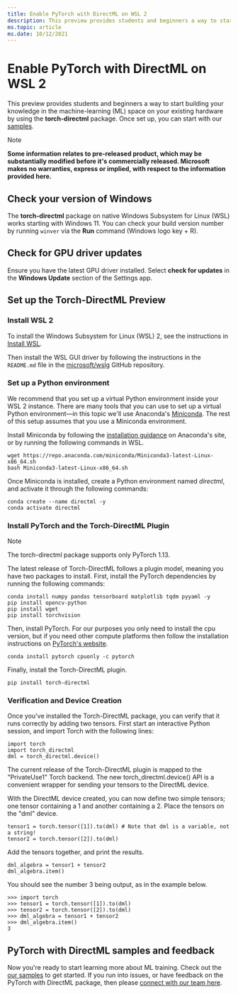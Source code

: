 ```yaml
---
title: Enable PyTorch with DirectML on WSL 2
description: This preview provides students and beginners a way to start building your knowledge in the machine-learning (ML) space on your existing hardware by using the **PyTorch with DirectML** package.
ms.topic: article
ms.date: 10/12/2021
---
```


# Enable PyTorch with DirectML on WSL 2

This preview provides students and beginners a way to start building your knowledge in the machine-learning (ML) space on your existing hardware by using the **torch-directml** package. Once set up, you can start with our [samples](https://github.com/microsoft/DirectML/tree/master/PyTorch).

> [!NOTE]
> **Some information relates to pre-released product, which may be substantially modified before it's commercially released. Microsoft makes no warranties, express or implied, with respect to the information provided here.**

## Check your version of Windows 

The **torch-directml** package on native Windows Subsystem for Linux (WSL) works starting with Windows 11. You can check your build version number by running `winver` via the **Run** command (Windows logo key + R).

## Check for GPU driver updates
Ensure you have the latest GPU driver installed. Select **check for updates** in the **Windows Update** section of the Settings app.

## Set up the Torch-DirectML Preview

### Install WSL 2

To install the Windows Subsystem for Linux (WSL) 2, see the instructions in [Install WSL](/windows/wsl/install).

Then install the WSL GUI driver by following the instructions in the `README.md` file in the [microsoft/wslg](https://github.com/microsoft/wslg) GitHub repository.

### Set up a Python environment 

We recommend that you set up a virtual Python environment inside your WSL 2 instance. There are many tools that you can use to set up a virtual Python environment&mdash;in this topic we'll use Anaconda's [Miniconda](https://docs.conda.io/en/latest/miniconda.html). The rest of this setup assumes that you use a Miniconda environment.

Install Miniconda by following the [installation guidance](https://conda.io/projects/conda/en/latest/user-guide/install/index.html) on Anaconda's site, or by running the following commands in WSL.

```
wget https://repo.anaconda.com/miniconda/Miniconda3-latest-Linux-x86_64.sh 
bash Miniconda3-latest-Linux-x86_64.sh
```

Once Miniconda is installed, create a Python environment named *directml*, and activate it through the following commands:

```
conda create --name directml -y
conda activate directml
```

### Install PyTorch and the Torch-DirectML Plugin 

> [!NOTE]
> The torch-directml package supports only PyTorch 1.13.

The latest release of Torch-DirectML follows a plugin model, meaning you have two packages to install. First, install the PyTorch dependencies by running the following commands:

```
conda install numpy pandas tensorboard matplotlib tqdm pyyaml -y
pip install opencv-python
pip install wget
pip install torchvision
```

Then, install PyTorch. For our purposes you only need to install the cpu version, but if you need other compute platforms then follow the installation instructions on [PyTorch's website](https://pytorch.org/get-started/locally/).

```
conda install pytorch cpuonly -c pytorch
```

Finally, install the Torch-DirectML plugin.
```
pip install torch-directml
```

### Verification and Device Creation

Once you've installed the Torch-DirectML package, you can verify that it runs correctly by adding two tensors. First start an interactive Python session, and import Torch with the following lines:

```
import torch
import torch_directml
dml = torch_directml.device()
```
The current release of the Torch-DirectML plugin is mapped to the "PrivateUse1" Torch backend. The new torch_directml.device() API is a convenient wrapper for sending your tensors to the DirectML device.

With the DirectML device created, you can now define two simple tensors; one tensor containing a 1 and another containing a 2. Place the tensors on the "dml" device.

```
tensor1 = torch.tensor([1]).to(dml) # Note that dml is a variable, not a string!
tensor2 = torch.tensor([2]).to(dml)
```

Add the tensors together, and print the results.

```
dml_algebra = tensor1 + tensor2
dml_algebra.item()
```

You should see the number 3 being output, as in the example below.

```
>>> import torch
>>> tensor1 = torch.tensor([1]).to(dml)
>>> tensor2 = torch.tensor([2]).to(dml)
>>> dml_algebra = tensor1 + tensor2
>>> dml_algebra.item()
3
```  

## PyTorch with DirectML samples and feedback 

Now you're ready to start learning more about ML training. Check out the [our samples](https://github.com/microsoft/DirectML/tree/master/PyTorch) to get started. If you run into issues, or have feedback on the PyTorch with DirectML package, then please [connect with our team here](https://github.com/microsoft/DirectML/issues).
